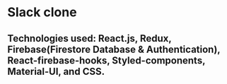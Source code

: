 # Slack clone

## Technologies used: React.js, Redux, Firebase(Firestore Database & Authentication), React-firebase-hooks, Styled-components, Material-UI, and CSS. 
 
